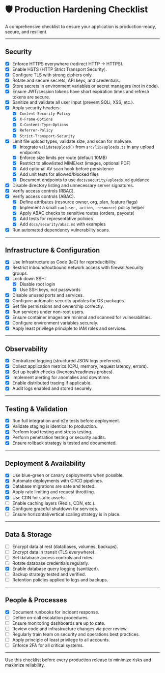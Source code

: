 # 🛡️ Production Hardening Checklist

A comprehensive checklist to ensure your application is production-ready, secure, and resilient.

---

## Security

- [x] Enforce HTTPS everywhere (redirect HTTP → HTTPS).
- [x] Enable HSTS (HTTP Strict Transport Security).
- [x] Configure TLS with strong ciphers only.
- [x] Rotate and secure secrets, API keys, and credentials.
- [x] Store secrets in environment variables or secret managers (not in code).
- [x] Ensure JWT/session tokens have short expiration times and refresh tokens are secure.
- [x] Sanitize and validate all user input (prevent SQLi, XSS, etc.).
- [x] Apply security headers:
  - [x] `Content-Security-Policy`
  - [x] `X-Frame-Options`
  - [x] `X-Content-Type-Options`
  - [x] `Referrer-Policy`
  - [x] `Strict-Transport-Security`
- [x] Limit file upload types, validate size, and scan for malware.
  - [x] Integrate `validateUpload()` from `src/lib/uploads.ts` in any upload endpoints
  - [x] Enforce size limits per route (default 10MB)
  - [x] Restrict to allowlisted MIME/ext (images, optional PDF)
  - [x] Add optional AV scan hook before persistence
  - [x] Add unit tests for allowed/blocked files
  - [x] Document endpoints to use `docs/security/uploads.md` guidance
- [x] Disable directory listing and unnecessary server signatures.
- [x] Verify access controls (RBAC).
- [x] Verify access controls (ABAC).
  - [x] Define attributes (resource owner, org, plan, feature flags)
  - [x] Implement a small `can(user, action, resource)` policy helper
  - [x] Apply ABAC checks to sensitive routes (orders, payouts)
  - [x] Add tests for representative policies
  - [x] Add `docs/security/abac.md` with examples
- [x] Run automated dependency vulnerability scans.

---

## Infrastructure & Configuration

- [x] Use Infrastructure as Code (IaC) for reproducibility.
- [x] Restrict inbound/outbound network access with firewall/security groups.
- [x] Lock down SSH: 
  - [x] Disable root login
  - [x] Use SSH keys, not passwords
- [x] Disable unused ports and services.
- [x] Configure automatic security updates for OS packages.
- [x] Set file permissions and ownership correctly.
- [x] Run services under non-root users.
- [x] Ensure container images are minimal and scanned for vulnerabilities.
- [x] Configure environment variables securely.
- [x] Apply least privilege principle to IAM roles and services.

---

## Observability

- [x] Centralized logging (structured JSON logs preferred).
- [x] Collect application metrics (CPU, memory, request latency, errors).
- [x] Set up health checks (liveness/readiness probes).
- [x] Implement alerting for anomalies and downtime.
- [x] Enable distributed tracing if applicable.
- [x] Audit logs enabled and stored securely.

---

## Testing & Validation

- [x] Run full integration and e2e tests before deployment.
- [x] Validate staging is identical to production.
- [x] Perform load testing and stress testing.
- [x] Perform penetration testing or security audits.
- [x] Ensure rollback strategy is tested and documented.

---

## Deployment & Availability

- [x] Use blue-green or canary deployments when possible.
- [x] Automate deployments with CI/CD pipelines.
- [x] Database migrations are safe and tested.
- [x] Apply rate limiting and request throttling.
- [x] Use CDN for static assets.
- [ ] Enable caching layers (Redis, CDN, etc.).
- [x] Configure graceful shutdown for services.
- [ ] Ensure horizontal/vertical scaling strategy is in place.

---

## Data & Storage

- [ ] Encrypt data at rest (databases, volumes, backups).
- [ ] Encrypt data in transit (TLS everywhere).
- [ ] Set database access controls and roles.
- [ ] Rotate database credentials regularly.
- [x] Enable database query logging (sanitized).
- [ ] Backup strategy tested and verified.
- [ ] Retention policies applied to logs and backups.

---

## People & Processes

- [x] Document runbooks for incident response.
- [ ] Define on-call escalation procedures.
- [ ] Ensure monitoring dashboards are up to date.
- [ ] Review code and infrastructure changes via peer review.
- [ ] Regularly train team on security and operations best practices.
- [ ] Apply principle of least privilege to all accounts.
- [ ] Enforce 2FA for all critical systems.

---

 Use this checklist before every production release to minimize risks and maximize reliability.
